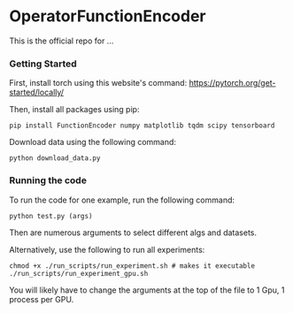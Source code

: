 # OperatorFunctionEncoder

This is the official repo for ...

### Getting Started
First, install torch using this website's command:
https://pytorch.org/get-started/locally/

Then, install all packages using pip:

```commandline
pip install FunctionEncoder numpy matplotlib tqdm scipy tensorboard
```

Download data using the following command:
```commandline
python download_data.py
```

### Running the code
To run the code for one example, run the following command:
```commandline
python test.py (args)
```
Then are numerous arguments to select different algs and datasets.

Alternatively, use the following to run all experiments:
```commandline
chmod +x ./run_scripts/run_experiment.sh # makes it executable
./run_scripts/run_experiment_gpu.sh
```
You will likely have to change the arguments at the top of the file to 1 Gpu, 1 process per GPU. 
